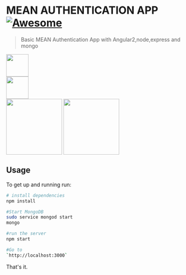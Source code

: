 # MEAN AUTHENTICATION APP [![Awesome](https://cdn.rawgit.com/sindresorhus/awesome/d7305f38d29fed78fa85652e3a63e154dd8e8829/media/badge.svg)](https://github.com/AbdallahBedir/MEAN-STACK)
> Basic MEAN Authentication App with Angular2,node,express and mongo


[<img width="60" align="middle" src="https://cdn.rawgit.com/gilbarbara/logos/e7b1dc2666c3dabe6c1276abd0a767b6ebd6af43/logos/nodejs-icon.svg">](https://nodejs.org)  
[<img width="60" align="middle" src="https://www.ag-grid.com/images/angular2.png">](https://angular.io/)  
[<img width="150" align="middle" src="https://cdn.worldvectorlogo.com/logos/mongodb.svg">](https://www.mongodb.com/) 
[<img width="150" align="middle" src="https://camo.githubusercontent.com/b0c9dc0e2f5bcd190403159a24d4a541e496e30a/68747470733a2f2f636f6c69676f2e696f2f696d616765732f657870726573732e737667">](https://expressjs.com/)

## Usage
To get up and running run:
``` bash
# install dependencies
npm install

#Start MongoDB
sudo service mongod start
mongo

#run the server
npm start

#Go to 
`http://localhost:3000`
```

That's it.
